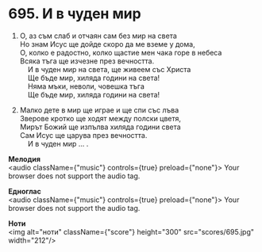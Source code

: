 # 695. И в чуден мир  

1. О, аз съм слаб и отчаян сам без мир на света  
Но знам Исус ще дойде скоро да ме вземе у дома,  
О, колко е радостно, колко щастие мен чака горе в небеса  
Всяка тъга ще изчезне през вечността.  
    И в чуден мир на света, ще живеем със Христа  
    Ще бъде мир, хиляда години на света!  
    Няма мъки, неволи, човешка тъга  
    Ще бъде мир, хиляда години на света!  

2. Малко дете в мир ще играе и ще спи със лъва  
Зверове кротко ще ходят между полски цветя,  
Мирът Божий ще изпълва хиляда години света  
Сам Исус ще царува през вечността.  
    И в чуден мир ... .  

__Мелодия__  
<audio className={"music"} controls={true} preload={"none"}><source src="mp3/695.mp3" type="audio/mpeg"/>
Your browser does not support the audio tag.
</audio>  

__Едноглас__  
<audio className={"music"} controls={true} preload={"none"}><source src="transp/695.mp3" type="audio/mpeg"/>
Your browser does not support the audio tag.
</audio>  

__Ноти__  
<img alt="ноти" className={"score"} height="300" src="scores/695.jpg" width="212"/>
